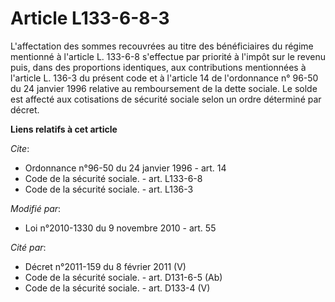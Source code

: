 # Article L133-6-8-3

L'affectation des sommes recouvrées au titre des bénéficiaires du régime mentionné à l'article L. 133-6-8 s'effectue par
priorité à l'impôt sur le revenu puis, dans des proportions identiques, aux contributions mentionnées à l'article L. 136-3 du
présent code et à l'article 14 de l'ordonnance n° 96-50 du 24 janvier 1996 relative au remboursement de la dette sociale. Le
solde est affecté aux cotisations de sécurité sociale selon un ordre déterminé par décret.

**Liens relatifs à cet article**

_Cite_:

  - Ordonnance n°96-50 du 24 janvier 1996 - art. 14
  - Code de la sécurité sociale. - art. L133-6-8
  - Code de la sécurité sociale. - art. L136-3

_Modifié par_:

  - Loi n°2010-1330 du 9 novembre 2010 - art. 55

_Cité par_:

  - Décret n°2011-159 du 8 février 2011 (V)
  - Code de la sécurité sociale. - art. D131-6-5 (Ab)
  - Code de la sécurité sociale. - art. D133-4 (V)
